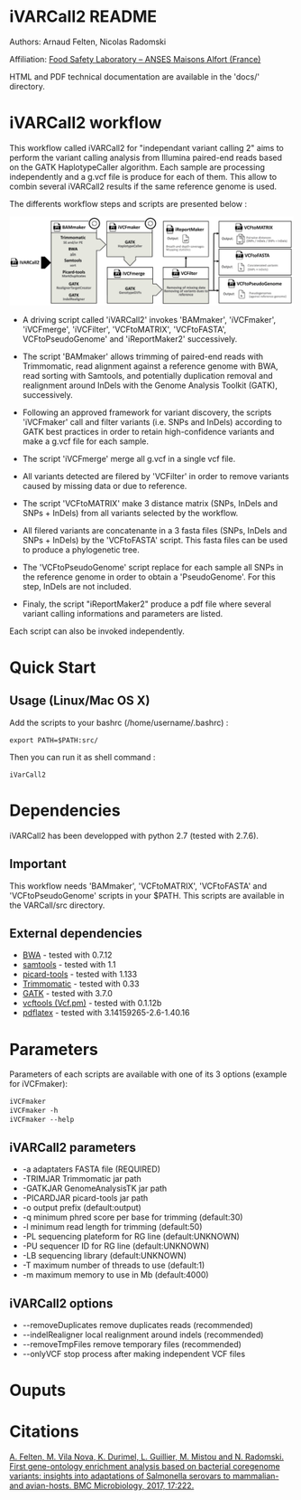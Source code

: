 iVARCall2 README
================

Authors: Arnaud Felten, Nicolas Radomski

Affiliation: [Food Safety Laboratory – ANSES Maisons Alfort (France)](https://www.anses.fr/en/content/laboratory-food-safety-maisons-alfort-and-boulogne-sur-mer)


HTML and PDF technical documentation are available in the 'docs/' directory.


iVARCall2 workflow
==================

This workflow called iVARCall2 for "independant variant calling 2" aims to perform the variant calling analysis from Illumina paired-end reads based on the GATK HaplotypeCaller algorithm. Each sample are processing independently and a g.vcf file is produce for each of them. This allow to combin several iVARCall2 results if the same reference genome is used. 

The differents workflow steps and scripts are presented below :

![](workflow.jpg?raw=true "iVARCall2 workflow")

- A driving script called 'iVARCall2' invokes 'BAMmaker', 'iVCFmaker', 'iVCFmerge', 'iVCFilter', 'VCFtoMATRIX', 'VCFtoFASTA', VCFtoPseudoGenome' and 'iReportMaker2' successively. 

- The script 'BAMmaker' allows trimming of paired-end reads with Trimmomatic, read alignment against a reference genome with BWA, read sorting with Samtools, and potentially duplication removal and realignment around InDels with the Genome Analysis Toolkit (GATK), successively.  

- Following an approved framework for variant discovery, the scripts 'iVCFmaker' call and filter variants (i.e. SNPs and InDels) according to GATK best practices in order to retain high-confidence variants and make a g.vcf file for each sample.

- The script 'iVCFmerge' merge all g.vcf in a single vcf file.

- All variants detected are filered by 'VCFilter' in order to remove variants caused by missing data or due to reference.

- The script 'VCFtoMATRIX' make 3 distance matrix (SNPs, InDels and SNPs + InDels) from all variants selected by the workflow.

- All filered variants are concatenante in a 3 fasta files (SNPs, InDels and SNPs + InDels) by the 'VCFtoFASTA' script. This fasta files can be used to produce a phylogenetic tree.

- The 'VCFtoPseudoGenome' script replace for each sample all SNPs in the reference genome in order to obtain a 'PseudoGenome'. For this step, InDels are not included.

- Finaly, the script "iReportMaker2" produce a pdf file where several variant calling informations and parameters are listed. 

Each script can also be invoked independently.


Quick Start
===========

## Usage (Linux/Mac OS X)


Add the scripts to your bashrc (/home/username/.bashrc) :

	export PATH=$PATH:src/
	
Then you can run it as shell command :

	iVarCall2


Dependencies
============

iVARCall2 has been developped with python 2.7 (tested with 2.7.6).

## Important

This workflow needs 'BAMmaker', 'VCFtoMATRIX', 'VCFtoFASTA' and 'VCFtoPseudoGenome' scripts in your $PATH. This scripts are available in the VARCall/src directory.


## External dependencies

* [BWA](http://bio-bwa.sourceforge.net/) - tested with 0.7.12
* [samtools](http://samtools.sourceforge.net/) - tested with 1.1 
* [picard-tools](http://broadinstitute.github.io/picard/) - tested with 1.133
* [Trimmomatic](http://www.usadellab.org/cms/index.php?page=trimmomatic) - tested with 0.33	
* [GATK](https://software.broadinstitute.org/gatk/) - tested with 3.7.0
* [vcftools (Vcf.pm)](http://vcftools.sourceforge.net/) - tested with 0.1.12b
* [pdflatex](https://ctan.org/pkg/pdftex) - tested with 3.14159265-2.6-1.40.16


Parameters
==========

Parameters of each scripts are available with one of its 3 options (example for iVCFmaker):

	iVCFmaker
	iVCFmaker -h
	iVCFmaker --help

## iVARCall2 parameters

* -a                    adaptaters FASTA file (REQUIRED)
* -TRIMJAR              Trimmomatic jar path
* -GATKJAR              GenomeAnalysisTK jar path
* -PICARDJAR            picard-tools jar path
* -o                    output prefix (default:output)
* -q                    minimum phred score per base for trimming (default:30)
* -l                    minimum read length for trimming (default:50)
* -PL                   sequencing plateform for RG line (default:UNKNOWN)
* -PU                   sequencer ID for RG line (default:UNKNOWN)
* -LB                   sequencing library (default:UNKNOWN)
* -T                    maximum number of threads to use (default:1)
* -m                    maximum memory to use in Mb (default:4000)

## iVARCall2 options

* --removeDuplicates    remove duplicates reads (recommended)
* --indelRealigner      local realignment around indels (recommended)
* --removeTmpFiles      remove temporary files (recommended)
* --onlyVCF             stop process after making independent VCF files


Ouputs
======



Citations
=========

[A. Felten, M. Vila Nova, K. Durimel, L. Guillier, M. Mistou and N. Radomski. First gene-ontology enrichment analysis based on bacterial coregenome variants: insights into adaptations of Salmonella serovars to mammalian- and avian-hosts. BMC Microbiology, 2017, 17:222.](https://doi.org/10.1186/s12866-017-1132-1)

